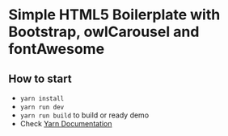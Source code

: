 # Simple HTML5 Boilerplate with Bootstrap, owlCarousel and fontAwesome

## How to start

- `yarn install`
- `yarn run dev`
- `yarn run build` to build or ready demo
- Check [Yarn Documentation](https://yarnpkg.com/en/docs/cli/)